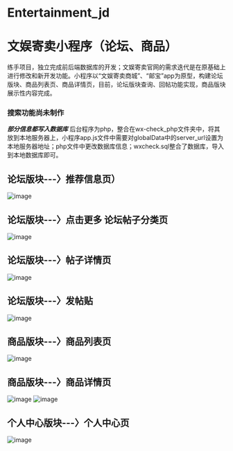# Entertainment_jd
# 文娱寄卖小程序（论坛、商品）
练手项目，独立完成前后端数据库的开发；文娱寄卖官网的需求迭代是在原基础上进行修改和新开发功能。小程序以“文娱寄卖商城”、“邮宝”app为原型，构建论坛版块、商品列表页、商品详情页，目前，论坛版块查询、回帖功能实现，商品版块展示性内容完成。
### 搜索功能尚未制作
***部分信息都写入数据库***
后台程序为php，整合在wx-check_php文件夹中，将其放到本地服务器上，小程序app.js文件中需要对globalData中的server_url设置为本地服务器地址；php文件中更改数据库信息；wxcheck.sql整合了数据库，导入到本地数据库即可。
## 论坛版块---〉推荐信息页）
![image](https://github.com/ada456ada/Entertainment_jd/edit/master/show_img/loc.png)
## 论坛版块---〉点击更多 论坛帖子分类页
![image](https://github.com/ada456ada/Entertainment_jd/edit/master/show_img/more.png)
## 论坛版块---〉帖子详情页
![image](https://github.com/ada456ada/Entertainment_jd/edit/master/show_img/loc_detail.png)
## 论坛版块---〉发帖贴
![image](https://github.com/ada456ada/Entertainment_jd/edit/master/show_img/edit_post.png)

## 商品版块---〉商品列表页
![image](https://github.com/ada456ada/Entertainment_jd/edit/master/show_img/rank.png)

## 商品版块---〉商品详情页
![image](https://github.com/ada456ada/Entertainment_jd/edit/master/show_img/rank_detail1.png)
![image](https://github.com/ada456ada/Entertainment_jd/edit/master/show_img/rank_detail2.png)

## 个人中心版块---〉个人中心页
![image](https://github.com/ada456ada/Entertainment_jd/edit/master/show_img/user_info.png)
